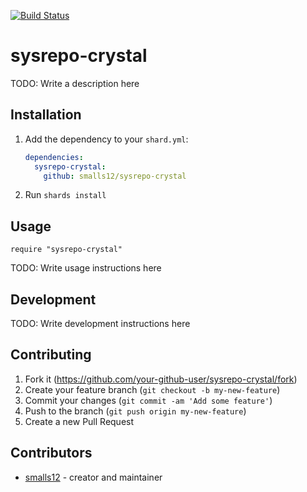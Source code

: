 [![Build Status](https://travis-ci.com/smalls12/sysrepo-crystal.svg?token=tr4L2muJGExjHv772Sdt&branch=master)](https://travis-ci.com/smalls12/sysrepo-crystal)

# sysrepo-crystal

TODO: Write a description here

## Installation

1. Add the dependency to your `shard.yml`:

   ```yaml
   dependencies:
     sysrepo-crystal:
       github: smalls12/sysrepo-crystal
   ```

2. Run `shards install`

## Usage

```crystal
require "sysrepo-crystal"
```

TODO: Write usage instructions here

## Development

TODO: Write development instructions here

## Contributing

1. Fork it (<https://github.com/your-github-user/sysrepo-crystal/fork>)
2. Create your feature branch (`git checkout -b my-new-feature`)
3. Commit your changes (`git commit -am 'Add some feature'`)
4. Push to the branch (`git push origin my-new-feature`)
5. Create a new Pull Request

## Contributors

- [smalls12](https://github.com/smalls12) - creator and maintainer

